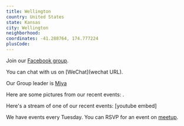 ```yaml
---
title: Wellington
country: United States
state: Kansas
city: Wellington
neighborhood: 
coordinates: -41.288764, 174.777224
plusCode:
---
```

Join our [Facebook group](https://www.facebook.com/groups/free.code.camp.wellington.ks).

You can chat with us on [WeChat](wechat URL).

Our Group leader is [Miya](freecodecamp.org/miya)

Here are some pictures from our recent events:
![]().

Here's a stream of one of our recent events:
[youtube embed]

We have events every Tuesday. You can RSVP for an event on [meetup](meetupurl).

